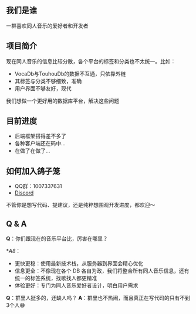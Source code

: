 ## 我们是谁

一群喜欢同人音乐的爱好者和开发者

## 项目简介

现在同人音乐的信息比较分散，各个平台的标签和分类也不太统一。比如：
- VocaDb与TouhouDb的数据不互通，只依靠外链
- 其标签与分类不够细致，准确
- 用户界面不够友好，现代

我们想做一个更好用的数据库平台，解决这些问题

## 目前进度

- 后端框架搭得差不多了
- 各种客户端还在码中...
- 在做了在做了...

## 如何加入鸽子笼  

- QQ群：1007337631
- [Discord](https://discord.gg/z6YM6GuhmD)
  
不管你是想写代码、提建议，还是纯粹想围观开发进度，都欢迎～
  
## Q & A

**Q**：你们跟现在的音乐平台比，厉害在哪里？

**A8*：
- 更快更稳：使用最新技术栈，从服务器到界面会精心优化
- 信息更全：不像现在各个 DB 各自为政，我们将整合所有同人音乐信息，还有统一的标签系统，找歌找人都更精准
- 体验更好：专门为同人音乐爱好者设计，明白用户需求

**Q**：群里人挺多的，还缺人吗？
**A**：群里也不热闹，而且真正在写代码的只有不到3个人😅

